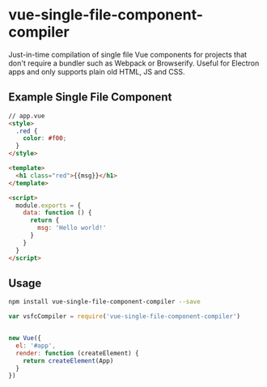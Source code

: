 # vue-single-file-component-compiler
Just-in-time compilation of single file Vue components for projects that don't require a bundler such as Webpack or Browserify.  Useful for Electron apps and only supports plain old HTML, JS and CSS.

## Example Single File Component

``` html
// app.vue
<style>
  .red {
    color: #f00;
  }
</style>

<template>
  <h1 class="red">{{msg}}</h1>
</template>

<script>
  module.exports = {
    data: function () {
      return {
        msg: 'Hello world!'
      }
    }
  }
</script>
```

## Usage

``` bash
npm install vue-single-file-component-compiler --save
```

``` js
var vsfcCompiler = require('vue-single-file-component-compiler')


new Vue({
  el: '#app',
  render: function (createElement) {
    return createElement(App)
  }
})
```